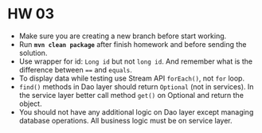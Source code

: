 # HW 03

* Make sure you are creating a new branch before start working. 
* Run __`mvn clean package`__ after finish homework and before sending the solution.
* Use wrapper for id: `Long id` but not `long id`. And remember what is the difference between `==` and `equals`.
* To display data while testing use Stream API `forEach()`, not `for` loop.
* `find()` methods in Dao layer should return `Optional` (not in services). In the service layer better call method `get()` on Optional and return the object.
* You should not have any additional logic on Dao layer except managing database operations. All business logic must be on service layer.
